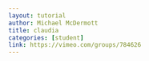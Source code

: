 ```yaml
---
layout: tutorial
author: Michael McDermott
title: claudia
categories: [student]
link: https://vimeo.com/groups/784626
---
```

